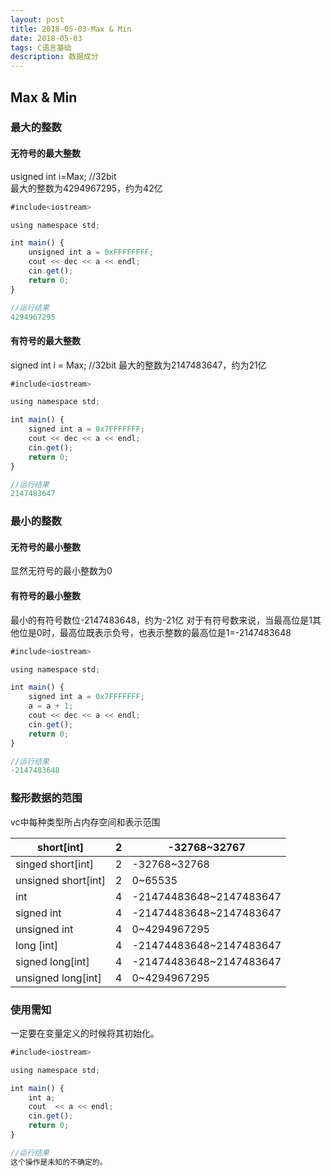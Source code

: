```yaml
---
layout: post
title: 2018-05-03-Max & Min
date: 2018-05-03
tags: C语言基础
description: 数据成分
---
```


## Max & Min

### 最大的整数
#### 无符号的最大整数

usigned int i=Max;    //32bit   
最大的整数为4294967295，约为42亿

``` javascript
#include<iostream>

using namespace std;

int main() {
	unsigned int a = 0xFFFFFFFF;
	cout << dec << a << endl;
	cin.get();
	return 0;
}

//运行结果
4294967295
```

#### 有符号的最大整数

signed int i = Max;     //32bit
最大的整数为2147483647，约为21亿

``` javascript
#include<iostream>

using namespace std;

int main() {
	signed int a = 0x7FFFFFFF;
	cout << dec << a << endl;
	cin.get();
	return 0;
}

//运行结果
2147483647
```

### 最小的整数

#### 无符号的最小整数

显然无符号的最小整数为0

#### 有符号的最小整数

最小的有符号数位-2147483648，约为-21亿
对于有符号数来说，当最高位是1其他位是0时，最高位既表示负号，也表示整数的最高位是1=-2147483648
``` javascript
#include<iostream>

using namespace std;

int main() {
	signed int a = 0x7FFFFFFF;
	a = a + 1;
	cout << dec << a << endl;
	cin.get();
	return 0;
}

//运行结果
-2147483648
```

### 整形数据的范围

vc中每种类型所占内存空间和表示范围

|short[int]     |  2   |-32768~32767     |
| --- | --- | --- |
|  singed short[int]   |2     |-32768~32768     |
|  unsigned short[int]   |  2   |  0~65535   |
|    int |    4 |   -21474483648~2147483647  |
|  signed int   |4  |    -21474483648~2147483647 |
|  unsigned int   |  4   | 0~4294967295    |
|  long [int]   |    4 |-21474483648~2147483647     |
|  signed long[int]   |   4  |  -21474483648~2147483647   |
|   unsigned long[int]  |  4   |    0~4294967295 |

### 使用需知

一定要在变量定义的时候将其初始化。

``` javascript
#include<iostream>

using namespace std;

int main() {
	int a;
	cout  << a << endl;
	cin.get();
	return 0;
}

//运行结果
这个操作是未知的不确定的。
```

